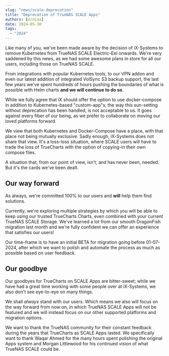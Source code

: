 ```yaml
---
slug: "news/scale-deprecation"
title: "Deprecation of TrueNAS SCALE Apps"
authors: [ornias]
date: 2024-05-30
tags:
  - "2024"
---
```


Like many of you, we've been made aware by the decision of iX-Systems to remove Kubernetes from TrueNAS SCALE Electric-Eel onwards.
We're very saddened by this news, as we had some awesome plans in store for all our users, including those on TrueNAS SCALE.

From integrations with popular Kubernetes tools, to our VPN addon and even our latest addition of integrated VolSync S3 backup support,
the last few years we've spent hundreds of hours pushing the boundaries of what is possible with Helm charts **and we will continue to do so**.

While we fully agree that iX should offer the option to use docker-compose in addition to Kubernetes-based "custom-app"s, the way this sun-setting without deprecation has been handled, is not acceptable to us.
It goes against every fiber of our being, as we prefer to collaborate on moving our loved platforms forward.

We view that both Kubernetes and Docker-Compose have a place, with that place not being mutually exclusive. Sadly enough, iX-Systems does not share that view.
It's a loss-loss situation, where SCALE users will have to trade the loss of TrueCharts with the option of copying-in their own compose files.

A situation that, from our point of view, isn't, and has never been, needed. But it's the cards we've been dealt.

## Our way forward

As always, we're committed 100% to our users and **will** help them find solutions.

Currently, we're exploring multiple strategies by which you will be able to keep using our trusted TrueCharts Charts, even combined with your current TrueNAS SCALE Storage.
We've learned a lot from our smooth DragonFish migration last month and we're fully confident we can offer an experience that satisfies our users!

Our time-frame is to have an initial BETA for migration going before 01-07-2024, after which we want to polish and automate the process as much as possible based on user feedback.

## Our goodbye

Our goodbyes for TrueCharts on SCALE Apps are bitter-sweet;
while we have had a great time working with some people over at iX-Systems, we also don't see eye-to-eye on many things.

We shall _always_ stand with our users. Which means we also will focus on the way forward from now on, in which TrueNAS SCALE Apps will not be featured and we will instead focus on our other supported platforms and migration options.

We want to thank the TrueNAS community for their constant feedback during the years that TrueCharts as SCALE Apps lasted.
We specifically want to thank Waqar Ahmed for the many hours spent polishing the original Apps system and Morgan Littlewood for his continued vision of what TrueNAS SCALE could be.
